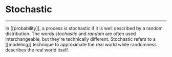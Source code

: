 # Stochastic

---
In [[probability]], a process is stochastic if it is well described by a random distribution. The words *stochastic* and *random* are often used interchangeable, but they're technically different. Stochastic refers to a [[modeling]] technique to approximate the real world while randomness describes the real world itself. 